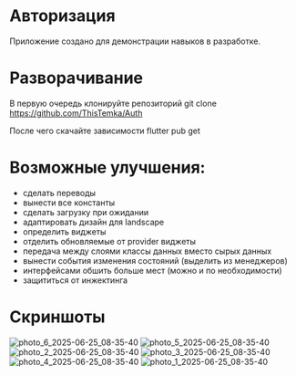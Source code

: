 # Авторизация
Приложение создано для демонстрации навыков в разработке.

# Разворачивание
В первую очередь клонируйте репозиторий
git clone https://github.com/ThisTemka/Auth

После чего скачайте зависимости
flutter pub get

# Возможные улучшения:
- сделать переводы 
- вынести все константы
- сделать загрузку при ожидании
- адаптировать дизайн для landscape
- определить виджеты
- отделить обновляемые от provider виджеты
- передача между слоями классы данных вместо сырых данных
- вынести события изменения состояний (выделить из менеджеров)
- интерфейсами обшить больше мест (можно и по необходимости)
- защититься от инжектинга

# Скриншоты
![photo_6_2025-06-25_08-35-40](https://github.com/user-attachments/assets/32c012e8-dc1c-4569-8186-fc5a4ce4ecd9)
![photo_5_2025-06-25_08-35-40](https://github.com/user-attachments/assets/dc3407b4-dfdd-4344-a5f0-913aae3bff8c)
![photo_2_2025-06-25_08-35-40](https://github.com/user-attachments/assets/c02052d6-65e5-4270-8b76-937836caa7a1)
![photo_3_2025-06-25_08-35-40](https://github.com/user-attachments/assets/16afc567-32ca-4de5-b545-8c7d2f2aae39)
![photo_4_2025-06-25_08-35-40](https://github.com/user-attachments/assets/0e3c0e85-8326-4c17-9ec9-1f7f755b2f5c)
![photo_1_2025-06-25_08-35-40](https://github.com/user-attachments/assets/24b3e3ff-7537-441a-8ac3-33a2bf03704b)
